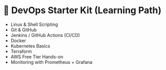 # 🧰 DevOps Starter Kit (Learning Path)
- Linux & Shell Scripting
- Git & GitHub
- Jenkins / GitHub Actions (CI/CD)
- Docker
- Kubernetes Basics
- Terraform
- AWS Free Tier Hands-on
- Monitoring with Prometheus + Grafana











